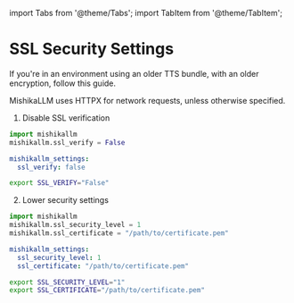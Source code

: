 import Tabs from '@theme/Tabs';
import TabItem from '@theme/TabItem';

# SSL Security Settings

If you're in an environment using an older TTS bundle, with an older encryption, follow this guide. 


MishikaLLM uses HTTPX for network requests, unless otherwise specified. 

1. Disable SSL verification


<Tabs>
<TabItem value="sdk" label="SDK">

```python
import mishikallm
mishikallm.ssl_verify = False
```
</TabItem>
<TabItem value="proxy" label="PROXY">

```yaml
mishikallm_settings:
  ssl_verify: false
```

</TabItem>  
<TabItem value="env_var" label="Environment Variables">

```bash
export SSL_VERIFY="False"
```
</TabItem>
</Tabs>

2. Lower security settings

<Tabs>
<TabItem value="sdk" label="SDK">

```python
import mishikallm
mishikallm.ssl_security_level = 1
mishikallm.ssl_certificate = "/path/to/certificate.pem"
```
</TabItem>
<TabItem value="proxy" label="PROXY">

```yaml
mishikallm_settings:
  ssl_security_level: 1
  ssl_certificate: "/path/to/certificate.pem"
```
</TabItem>
<TabItem value="env_var" label="Environment Variables">

```bash
export SSL_SECURITY_LEVEL="1"
export SSL_CERTIFICATE="/path/to/certificate.pem"
```
</TabItem>
</Tabs>


